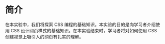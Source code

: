 # 简介

在本实验中，我们将探索 CSS 编程的基础知识。本实验的目的是向学习者介绍使用 CSS 设计网页样式的基础知识。在本实验结束时，学习者将对如何使用 CSS 创建视觉上吸引人的网页有扎实的理解。
